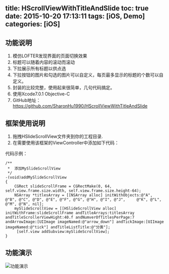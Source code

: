 ﻿title: HScrollViewWithTitleAndSlide
toc: true
date: 2015-10-20 17:13:11
tags: [iOS, Demo]
categories: [iOS]
---

## 功能说明
1. 模仿LOFTER发现界面的页面切换效果
2. 标题可以随着内容的滚动而滚动
3. 下拉展示所有标题以供点选
2. 下拉按钮的图片和勾选的图片可以自定义，每页最多显示的标题的个数可以自定义。
3. 封装的比较完整，使用起来很简单，几句代码搞定。
4. 使用Xcode7.0.1  Objective-C
5. GitHub地址：https://github.com/SharonHu1990/HScrollViewWithTitleAndSlide

<!-- more -->

## 框架使用说明


1. 拖拽HSlideScrollView文件夹到你的工程目录.
2. 在需要使用该框架的ViewController中添加如下代码：

代码示例：

    /**
     *  添加MySlideScrollView
     */
    -(void)addMySlideScrollView
    {
        CGRect slideScrollFrame = CGRectMake(0, 64, self.view.frame.size.width, self.view.frame.size.height-64);
        NSArray *titlesArray = [[NSArray alloc] initWithObjects:@"A", @"B", @"C", @"D", @"E", @"F", @"G", @"H", @"I", @"J",     @"K", @"L", @"M", @"N", nil];
        mySlideScrollView = [[HSlideScrollView alloc] initWithFrame:slideScrollFrame andTitleArrays:titlesArray     andTitleScrollerViewHight:40.f andNumverOfTitlesPerPage:7 andArrowImage:[UIImage imageNamed:@"arrow_down"] andTickImage:[UIImage         imageNamed:@"tick"] andTitleListTitle:@"分类"];
         [self.view addSubview:mySlideScrollView];
    }


## 功能演示
![功能演示](http://7xlt6k.com1.z0.glb.clouddn.com/SlideScrollView.gif)







